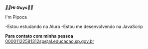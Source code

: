 **_💙💛Hi Guys💙🖤_**

I'm Pipoca

-Estou estudando na Alura
-Estou me desenvolvendo na JavaScrip

**Para contato com minha pessoa**
00001122581312sp@al.educacao.sp.gov.br
